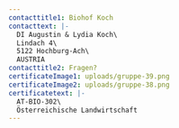 ```yaml
---
contacttitle1: Biohof Koch
contacttext: |-
  DI Augustin & Lydia Koch\
  Lindach 4\
  5122 Hochburg-Ach\
  AUSTRIA
contacttitle2: Fragen?
certificateImage1: uploads/gruppe-39.png
certificateImage2: uploads/gruppe-38.png
certificatetext: |-
  AT-BIO-302\
  Österreichische Landwirtschaft
---
```


